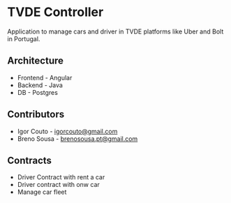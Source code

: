 # TVDE Controller

Application to manage cars and driver in TVDE platforms like Uber and Bolt in Portugal.

## Architecture

- Frontend - Angular
- Backend - Java
- DB - Postgres

## Contributors

- Igor Couto - igorcouto@gmail.com
- Breno Sousa - brenosousa.pt@gmail.com

## Contracts

- Driver Contract with rent a car
- Driver contract with onw car
- Manage car fleet
